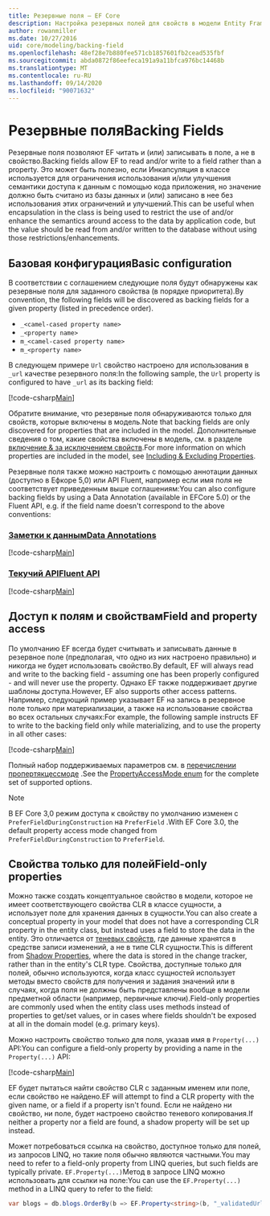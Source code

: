 ```yaml
---
title: Резервные поля — EF Core
description: Настройка резервных полей для свойств в модели Entity Framework Core
author: rowanmiller
ms.date: 10/27/2016
uid: core/modeling/backing-field
ms.openlocfilehash: 48ef28e7b880fee571cb1857601fb2cead535fbf
ms.sourcegitcommit: abda0872f86eefeca191a9a11bfca976bc14468b
ms.translationtype: MT
ms.contentlocale: ru-RU
ms.lasthandoff: 09/14/2020
ms.locfileid: "90071632"
---
```

# <a name="backing-fields"></a><span data-ttu-id="06088-103">Резервные поля</span><span class="sxs-lookup"><span data-stu-id="06088-103">Backing Fields</span></span>

<span data-ttu-id="06088-104">Резервные поля позволяют EF читать и (или) записывать в поле, а не в свойство.</span><span class="sxs-lookup"><span data-stu-id="06088-104">Backing fields allow EF to read and/or write to a field rather than a property.</span></span> <span data-ttu-id="06088-105">Это может быть полезно, если Инкапсуляция в классе используется для ограничения использования и/или улучшения семантики доступа к данным с помощью кода приложения, но значение должно быть считано из базы данных и (или) записано в нее без использования этих ограничений и улучшений.</span><span class="sxs-lookup"><span data-stu-id="06088-105">This can be useful when encapsulation in the class is being used to restrict the use of and/or enhance the semantics around access to the data by application code, but the value should be read from and/or written to the database without using those restrictions/enhancements.</span></span>

## <a name="basic-configuration"></a><span data-ttu-id="06088-106">Базовая конфигурация</span><span class="sxs-lookup"><span data-stu-id="06088-106">Basic configuration</span></span>

<span data-ttu-id="06088-107">В соответствии с соглашением следующие поля будут обнаружены как резервные поля для заданного свойства (в порядке приоритета).</span><span class="sxs-lookup"><span data-stu-id="06088-107">By convention, the following fields will be discovered as backing fields for a given property (listed in precedence order).</span></span> 

* `_<camel-cased property name>`
* `_<property name>`
* `m_<camel-cased property name>`
* `m_<property name>`

<span data-ttu-id="06088-108">В следующем примере `Url` свойство настроено для использования в `_url` качестве резервного поля:</span><span class="sxs-lookup"><span data-stu-id="06088-108">In the following sample, the `Url` property is configured to have `_url` as its backing field:</span></span>

[!code-csharp[Main](../../../samples/core/Modeling/Conventions/BackingField.cs#Sample)]

<span data-ttu-id="06088-109">Обратите внимание, что резервные поля обнаруживаются только для свойств, которые включены в модель.</span><span class="sxs-lookup"><span data-stu-id="06088-109">Note that backing fields are only discovered for properties that are included in the model.</span></span> <span data-ttu-id="06088-110">Дополнительные сведения о том, какие свойства включены в модель, см. в разделе [включение & за исключением свойств](xref:core/modeling/entity-properties).</span><span class="sxs-lookup"><span data-stu-id="06088-110">For more information on which properties are included in the model, see [Including & Excluding Properties](xref:core/modeling/entity-properties).</span></span>

<span data-ttu-id="06088-111">Резервные поля также можно настроить с помощью аннотации данных (доступно в Ефкоре 5,0) или API Fluent, например если имя поля не соответствует приведенным выше соглашениям:</span><span class="sxs-lookup"><span data-stu-id="06088-111">You can also configure backing fields by using a Data Annotation (available in EFCore 5.0) or the Fluent API, e.g. if the field name doesn't correspond to the above conventions:</span></span>

### <a name="data-annotations"></a>[<span data-ttu-id="06088-112">Заметки к данным</span><span class="sxs-lookup"><span data-stu-id="06088-112">Data Annotations</span></span>](#tab/data-annotations)

[!code-csharp[Main](../../../samples/core/Modeling/DataAnnotations/BackingField.cs?name=BackingField&highlight=7)]

### <a name="fluent-api"></a>[<span data-ttu-id="06088-113">Текучий API</span><span class="sxs-lookup"><span data-stu-id="06088-113">Fluent API</span></span>](#tab/fluent-api)

[!code-csharp[Main](../../../samples/core/Modeling/FluentAPI/BackingField.cs?name=BackingField&highlight=5)]

## <a name="field-and-property-access"></a><span data-ttu-id="06088-114">Доступ к полям и свойствам</span><span class="sxs-lookup"><span data-stu-id="06088-114">Field and property access</span></span>

<span data-ttu-id="06088-115">По умолчанию EF всегда будет считывать и записывать данные в резервное поле (предполагая, что одно из них настроено правильно) и никогда не будет использовать свойство.</span><span class="sxs-lookup"><span data-stu-id="06088-115">By default, EF will always read and write to the backing field - assuming one has been properly configured - and will never use the property.</span></span> <span data-ttu-id="06088-116">Однако EF также поддерживает другие шаблоны доступа.</span><span class="sxs-lookup"><span data-stu-id="06088-116">However, EF also supports other access patterns.</span></span> <span data-ttu-id="06088-117">Например, следующий пример указывает EF на запись в резервное поле только при материализации, а также на использование свойства во всех остальных случаях:</span><span class="sxs-lookup"><span data-stu-id="06088-117">For example, the following sample instructs EF to write to the backing field only while materializing, and to use the property in all other cases:</span></span>

[!code-csharp[Main](../../../samples/core/Modeling/FluentAPI/BackingFieldAccessMode.cs?name=BackingFieldAccessMode&highlight=6)]

<span data-ttu-id="06088-118">Полный набор поддерживаемых параметров см. в [перечислении пропертякцессмоде](/dotnet/api/microsoft.entityframeworkcore.propertyaccessmode) .</span><span class="sxs-lookup"><span data-stu-id="06088-118">See the [PropertyAccessMode enum](/dotnet/api/microsoft.entityframeworkcore.propertyaccessmode) for the complete set of supported options.</span></span>

> [!NOTE]
> <span data-ttu-id="06088-119">В EF Core 3,0 режим доступа к свойству по умолчанию изменен с `PreferFieldDuringConstruction` на `PreferField` .</span><span class="sxs-lookup"><span data-stu-id="06088-119">With EF Core 3.0, the default property access mode changed from `PreferFieldDuringConstruction` to `PreferField`.</span></span>

## <a name="field-only-properties"></a><span data-ttu-id="06088-120">Свойства только для полей</span><span class="sxs-lookup"><span data-stu-id="06088-120">Field-only properties</span></span>

<span data-ttu-id="06088-121">Можно также создать концептуальное свойство в модели, которое не имеет соответствующего свойства CLR в классе сущности, а использует поле для хранения данных в сущности.</span><span class="sxs-lookup"><span data-stu-id="06088-121">You can also create a conceptual property in your model that does not have a corresponding CLR property in the entity class, but instead uses a field to store the data in the entity.</span></span> <span data-ttu-id="06088-122">Это отличается от [теневых свойств](xref:core/modeling/shadow-properties), где данные хранятся в средстве записи изменений, а не в типе CLR сущности.</span><span class="sxs-lookup"><span data-stu-id="06088-122">This is different from [Shadow Properties](xref:core/modeling/shadow-properties), where the data is stored in the change tracker, rather than in the entity's CLR type.</span></span> <span data-ttu-id="06088-123">Свойства, доступные только для полей, обычно используются, когда класс сущностей использует методы вместо свойств для получения и задания значений или в случаях, когда поля не должны быть представлены вообще в модели предметной области (например, первичные ключи).</span><span class="sxs-lookup"><span data-stu-id="06088-123">Field-only properties are commonly used when the entity class uses methods instead of properties to get/set values, or in cases where fields shouldn't be exposed at all in the domain model (e.g. primary keys).</span></span>

<span data-ttu-id="06088-124">Можно настроить свойство только для поля, указав имя в `Property(...)` API:</span><span class="sxs-lookup"><span data-stu-id="06088-124">You can configure a field-only property by providing a name in the `Property(...)` API:</span></span>

[!code-csharp[Main](../../../samples/core/Modeling/FluentAPI/BackingFieldNoProperty.cs#Sample)]

<span data-ttu-id="06088-125">EF будет пытаться найти свойство CLR с заданным именем или поле, если свойство не найдено.</span><span class="sxs-lookup"><span data-stu-id="06088-125">EF will attempt to find a CLR property with the given name, or a field if a property isn't found.</span></span> <span data-ttu-id="06088-126">Если не найдено ни свойство, ни поле, будет настроено свойство теневого копирования.</span><span class="sxs-lookup"><span data-stu-id="06088-126">If neither a property nor a field are found, a shadow property will be set up instead.</span></span>

<span data-ttu-id="06088-127">Может потребоваться ссылка на свойство, доступное только для полей, из запросов LINQ, но такие поля обычно являются частными.</span><span class="sxs-lookup"><span data-stu-id="06088-127">You may need to refer to a field-only property from LINQ queries, but such fields are typically private.</span></span> <span data-ttu-id="06088-128">`EF.Property(...)`Метод в запросе LINQ можно использовать для ссылки на поле:</span><span class="sxs-lookup"><span data-stu-id="06088-128">You can use the `EF.Property(...)` method in a LINQ query to refer to the field:</span></span>

``` csharp
var blogs = db.blogs.OrderBy(b => EF.Property<string>(b, "_validatedUrl"));
```
